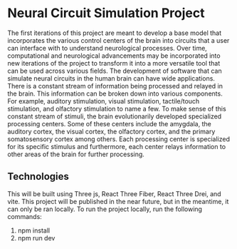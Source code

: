 # Neural Circuit Simulation Project
The first iterations of this project are meant to develop a base model that incorporates the various control centers of the brain into circuits that a user can interface with to understand neurological processes. Over time, computational and neurological advancements may be incorporated into new iterations of the project to transform it into a more versatile tool that can be used across various fields. The development of software that can simulate neural circuits in the human brain can have wide applications. There is a constant stream of information being processed and relayed in the brain. This information can be broken down into various components. For example, auditory stimulation, visual stimulation, tactile/touch stimulation, and olfactory stimulation to name a few. To make sense of this constant stream of stimuli, the brain evolutionarily developed specialized processing centers. Some of these centers include the amygdala, the auditory cortex, the visual cortex, the olfactory cortex, and the primary somatosensory cortex among others. Each processing center is specialized for its specific stimulus and furthermore, each center relays information to other areas of the brain for further processing.

## Technologies
This will be built using Three js, React Three Fiber, React Three Drei, and vite. This project will be published in the near future, but in the meantime, it can only be ran locally.
To run the project locally, run the following commands:    
1. npm install    
2. npm run dev   
